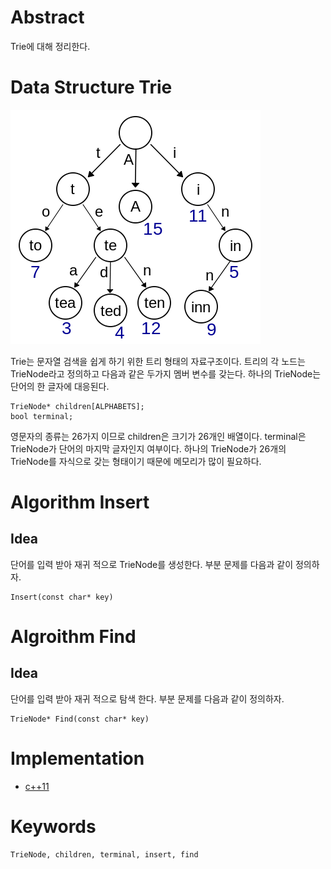 # Abstract

Trie에 대해 정리한다.

# Data Structure Trie

![](/_img/trie.png)

Trie는 문자열 검색을 쉽게 하기 위한 트리 형태의 자료구조이다.  트리의
각 노드는 TrieNode라고 정의하고 다음과 같은 두가지 멤버 변수를 갖는다.
하나의 TrieNode는 단어의 한 글자에 대응된다.

```
TrieNode* children[ALPHABETS];
bool terminal;
```

영문자의 종류는 26가지 이므로 children은 크기가 26개인 배열이다.
terminal은 TrieNode가 단어의 마지막 글자인지 여부이다.  하나의
TrieNode가 26개의 TrieNode를 자식으로 갖는 형태이기 때문에 메모리가
많이 필요하다.

# Algorithm Insert

## Idea

단어를 입력 받아 재귀 적으로 TrieNode를 생성한다. 부분 문제를 다음과 
같이 정의하자.

```
Insert(const char* key)
```

# Algroithm Find

## Idea

단어를 입력 받아 재귀 적으로 탐색 한다. 부분 문제를 다음과 같이 정의하자.

```
TrieNode* Find(const char* key)
```

# Implementation

* [c++11](/fundamentals/tree/trie/a.cpp)

# Keywords

```
TrieNode, children, terminal, insert, find
```
